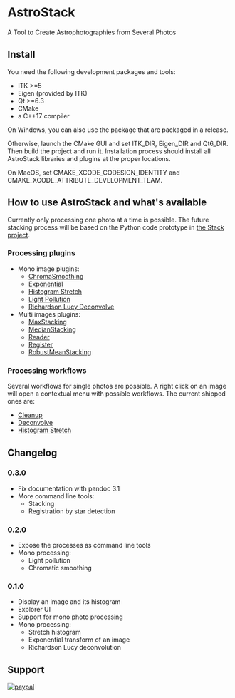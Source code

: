 # AstroStack
A Tool to Create Astrophotographies from Several Photos

## Install

You need the following development packages and tools:

* ITK >=5
* Eigen (provided by ITK)
* Qt >=6.3
* CMake
* a C++17 compiler

On Windows, you can also use the package that are packaged in a release.

Otherwise, launch the CMake GUI and set ITK_DIR, Eigen_DIR and Qt6_DIR. Then build the project and run it.
Installation process should install all AstroStack libraries and plugins at the proper locations.

On MacOS, set CMAKE_XCODE_CODESIGN_IDENTITY and CMAKE_XCODE_ATTRIBUTE_DEVELOPMENT_TEAM.

## How to use AstroStack and what's available

Currently only processing one photo at a time is possible. The future stacking process will be based on the Python code prototype in [the Stack project](https://github.com/AstroStacking/Stack).

### Processing plugins

* Mono image plugins:
    * [ChromaSmoothing](src/QtProcessing/QtProcessing/Mono2Mono/chromasmoothing.md)
    * [Exponential](src/QtProcessing/QtProcessing/Mono2Mono/exponential.md)
    * [Histogram Stretch](src/QtProcessing/QtProcessing/Mono2Mono/histostretch.md)
    * [Light Pollution](src/QtProcessing/QtProcessing/Mono2Mono/lightpollution.md)
    * [Richardson Lucy Deconvolve](src/QtProcessing/QtProcessing/Mono2Mono/rldeconvolution.md)
* Multi images plugins:
    * [MaxStacking](src/QtProcessing/QtProcessing/Multi2Multi/maxstacking.md)
    * [MedianStacking](src/QtProcessing/QtProcessing/Multi2Multi/medianstacking.md)
    * [Reader](src/QtProcessing/QtProcessing/Multi2Multi/reader.md)
    * [Register](src/QtProcessing/QtProcessing/Multi2Multi/register.md)
    * [RobustMeanStacking](src/QtProcessing/QtProcessing/Multi2Multi/robustmeanstacking.md)

### Processing workflows

Several workflows for single photos are possible.
A right click on an image will open a contextual menu with possible workflows.
The current shipped ones are:

* [Cleanup](workflows/Cleanup.md)
* [Deconvolve](workflows/Deconvolve.md)
* [Histogram Stretch](workflows/HistoStretch.md)

## Changelog
### 0.3.0

* Fix documentation with pandoc 3.1
* More command line tools:
  * Stacking
  * Registration by star detection

### 0.2.0

* Expose the processes as command line tools
* Mono processing:
  * Light pollution
  * Chromatic smoothing

### 0.1.0

* Display an image and its histogram
* Explorer UI
* Support for mono photo processing
* Mono processing:
  * Stretch histogram
  * Exponential transform of an image
  * Richardson Lucy deconvolution

## Support

[![paypal](https://www.paypalobjects.com/en_US/i/btn/btn_donateCC_LG.gif)](https://www.paypal.com/cgi-bin/webscr?cmd=_s-xclick&hosted_button_id=VYJ38NPHF4MKL)
